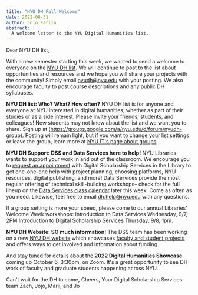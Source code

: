 ```yaml
---
title: "NYU DH Fall Welcome"
date: 2022-08-31
author: Jojo Karlin
abstract: |
  A welcome letter to the NYU Digital Humanities list.
--- 
```


Dear NYU DH list,

With a new semester starting this week, we wanted to send a welcome to everyone on the [NYU DH list](mailto:nyudh@nyu.edu). We will continue to post to the list about opportunities and resources and we hope you will share your projects with the community!  Simply email [nyudh@nyu.edu](mailto:nyudh@nyu.edu) with your posting. We also encourage faculty to post course descriptions and any public DH syllabuses.

**NYU DH list: Who? What? How often?**
NYU DH list is for anyone and everyone at NYU interested in digital humanities, whether as part of their studies or as a side interest. Please invite your friends, students, and colleagues! New students may not know about the list and we want you to share. Sign up at (https://groups.google.com/a/nyu.edu/d/forum/nyudh-group).
Posting will remain light, but if you want to change your list settings or leave the group, learn more at [NYU IT's page about groups](https://www.nyu.edu/life/information-technology/communication-and-collaboration/email-and-communication/nyu-groups.html).

**NYU DH Support: DSS and Data Services here to help!**
NYU Libraries wants to support your work in and out of the classroom. We encourage you to [request an appointment](https://nyu.qualtrics.com/jfe/form/SV_2srvrbNYpL05GW9) with Digital Scholarship Services in the Library to get one-one-one help with project planning, choosing platforms, NYU resources, digital publishing, and more!  Data Services provide the most regular offering of technical skill-building workshops– check for the full lineup on the [Data Services class calendar](https://guides.nyu.edu/DS_class_calendar) later this week. Come as often as you need. Likewise, feel free to email [dh.help@nyu.edu](mailto:dh.help@nyu.edu) with any questions.

If a group setting is more your speed, please come to our annual Libraries' Welcome Week workshops: 
Introduction to Data Services Wednesday, 9/7, 2PM
Introduction to Digital Scholarship Services Thursday, 9/8, 1pm. 

**NYU DH Website: SO much information!**
The DSS team has been working on a new [NYU DH website](digitalhumanities.nyu.edu) which showcases [faculty and student projects](https://digitalhumanities.nyu.edu/projects/) and offers ways to get involved and information about funding.

And stay tuned for details about the **2022 Digital Humanities Showcase** coming up October 6, 3:30pm, on Zoom. It's a great opportunity to see DH work of faculty and graduate students happening across NYU.

Can't wait for the DH to come,
Cheers,
Your Digital Scholarship Services team
Zach, Jojo, Marii, and Jo
